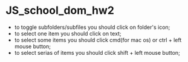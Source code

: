 # JS_school_dom_hw2

- to toggle subfolders/subfiles you should click on folder's icon;
- to select one item you should click on text;
- to select some items you should click cmd(for mac os) or ctrl + left mouse button;
- to select serias of items you should click shift + left mouse button;
